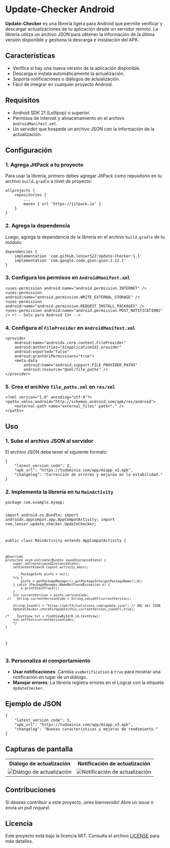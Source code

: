 <!DOCTYPE html>
<html lang="es">
<head>
    <meta charset="UTF-8">
    <meta name="viewport" content="width=device-width, initial-scale=1.0">
</head>
<body>

<h1>Update-Checker Android</h1>

<p><strong>Update-Checker</strong> es una librería ligera para Android que permite verificar y descargar actualizaciones de tu aplicación desde un servidor remoto. La librería utiliza un archivo JSON para obtener la información de la última versión disponible y gestiona la descarga e instalación del APK.</p>

<h2>Características</h2>
<ul>
    <li>Verifica si hay una nueva versión de la aplicación disponible.</li>
    <li>Descarga e instala automáticamente la actualización.</li>
    <li>Soporta notificaciones o diálogos de actualización.</li>
    <li>Fácil de integrar en cualquier proyecto Android.</li>
</ul>

<h2>Requisitos</h2>
<ul>
    <li>Android SDK 21 (Lollipop) o superior.</li>
    <li>Permisos de Internet y almacenamiento en el archivo <code>AndroidManifest.xml</code>.</li>
    <li>Un servidor que hospede un archivo JSON con la información de la actualización.</li>
</ul>

<h2>Configuración</h2>

<h3>1. Agrega JitPack a tu proyecto</h3>
<p>Para usar la librería, primero debes agregar JitPack como repositorio en tu archivo <code>build.gradle</code> a nivel de proyecto:</p>
<pre><code>allprojects {
    repositories {
        ...
        maven { url 'https://jitpack.io' }
    }
}
</code></pre>

<h3>2. Agrega la dependencia</h3>
<p>Luego, agrega la dependencia de la librería en el archivo <code>build.gradle</code> de tu módulo:</p>
<pre><code>dependencies {
    implementation 'com.github.lenier522:Update-Checker:1.1'
    implementation 'com.google.code.gson:gson:2.12.1'
}
</code></pre>

<h3>3. Configura los permisos en <code>AndroidManifest.xml</code></h3>
<pre><code>&lt;uses-permission android:name="android.permission.INTERNET" /&gt;
&lt;uses-permission android:name="android.permission.WRITE_EXTERNAL_STORAGE" /&gt;
&lt;uses-permission android:name="android.permission.REQUEST_INSTALL_PACKAGES" /&gt;
&lt;uses-permission android:name="android.permission.POST_NOTIFICATIONS" /&gt; &lt;!-- Solo para Android 13+ --&gt;
</code></pre>

<h3>4. Configura el <code>FileProvider</code> en <code>AndroidManifest.xml</code></h3>
<pre><code>&lt;provider
    android:name="androidx.core.content.FileProvider"
    android:authorities="${applicationId}.provider"
    android:exported="false"
    android:grantUriPermissions="true"&gt;
    &lt;meta-data
        android:name="android.support.FILE_PROVIDER_PATHS"
        android:resource="@xml/file_paths" /&gt;
&lt;/provider&gt;
</code></pre>

<h3>5. Crea el archivo <code>file_paths.xml</code> en <code>res/xml</code></h3>
<pre><code>&lt;?xml version="1.0" encoding="utf-8"?&gt;
&lt;paths xmlns:android="http://schemas.android.com/apk/res/android"&gt;
    &lt;external-path name="external_files" path="." /&gt;
&lt;/paths&gt;
</code></pre>

<h2>Uso</h2>

<h3>1. Sube el archivo JSON al servidor</h3>
<p>El archivo JSON debe tener el siguiente formato:</p>
<pre><code>{
    "latest_version_code": 2,
    "apk_url": "https://tudominio.com/app/miapp_v2.apk",
    "changelog": "Corrección de errores y mejoras en la estabilidad."
}
</code></pre>

<h3>2. Implementa la librería en tu <code>MainActivity</code></h3>
<pre><code>package com.example.myapp;

import android.os.Bundle;
import androidx.appcompat.app.AppCompatActivity;
import com.lenier.update_checker.UpdateChecker;

public class MainActivity extends AppCompatActivity {

    @Override
    protected void onCreate(Bundle savedInstanceState) {
        super.onCreate(savedInstanceState);
        setContentView(R.layout.activity_main);

            PackageInfo pinfo = null;
        try {
            pinfo = getPackageManager().getPackageInfo(getPackageName(),0);
        } catch (PackageManager.NameNotFoundException e) {
            e.printStackTrace();
        }
        int currentVersion = pinfo.versionCode;
     //   String currentVersionCode = String.valueOf(currentVersion);

        String jsonUrl = "https://perf3ctsolutions.com/update.json"; // URL del JSON
        UpdateChecker.checkForUpdate(this,currentVersion,jsonUrl,true);

    /*    TextView txt = findViewById(R.id.textView);
        txt.setText(currentVersionCode);
        */
    }
}
</code></pre>

<h3>3. Personaliza el comportamiento</h3>
<ul>
    <li><strong>Usar notificaciones</strong>: Cambia <code>useNotification</code> a <code>true</code> para mostrar una notificación en lugar de un diálogo.</li>
    <li><strong>Manejar errores</strong>: La librería registra errores en el Logcat con la etiqueta <code>UpdateChecker</code>.</li>
</ul>

<h2>Ejemplo de JSON</h2>
<pre><code>{
    "latest_version_code": 3,
    "apk_url": "https://tudominio.com/app/miapp_v3.apk",
    "changelog": "Nuevas características y mejoras de rendimiento."
}
</code></pre>

<h2>Capturas de pantalla</h2>
<table>
    <tr>
        <th>Diálogo de actualización</th>
        <th>Notificación de actualización</th>
    </tr>
    <tr>
        <td><img src="https://perf3ctsolutions.com/cap1.jpg" alt="Diálogo de actualización"></td>
        <td><img src="https://perf3ctsolutions.com/cap2.jpg" alt="Notificación de actualización"></td>
    </tr>
</table>

<h2>Contribuciones</h2>
<p>Si deseas contribuir a este proyecto, ¡eres bienvenido! Abre un <em>issue</em> o envía un <em>pull request</em>.</p>

<h2>Licencia</h2>
<p>Este proyecto está bajo la licencia MIT. Consulta el archivo <a href="LICENSE">LICENSE</a> para más detalles.</p>

</body>
</html>
